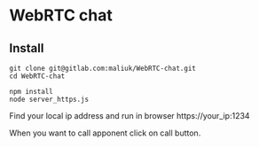 # WebRTC chat

## Install

```
git clone git@gitlab.com:maliuk/WebRTC-chat.git
cd WebRTC-chat

npm install
node server_https.js
```

Find your local ip address and run in browser https://your_ip:1234

When you want to call apponent click on call button.